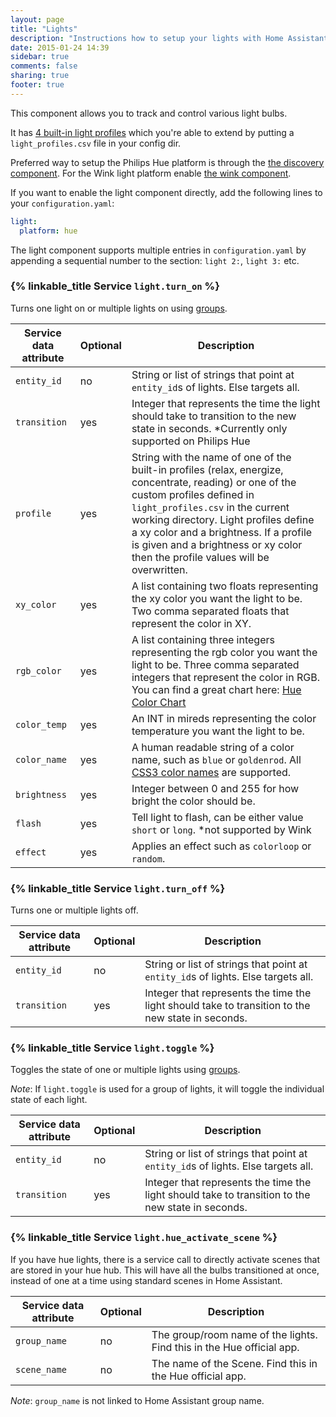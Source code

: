 ```yaml
---
layout: page
title: "Lights"
description: "Instructions how to setup your lights with Home Assistant."
date: 2015-01-24 14:39
sidebar: true
comments: false
sharing: true
footer: true
---
```


This component allows you to track and control various light bulbs.

It has [4 built-in light profiles](https://github.com/home-assistant/home-assistant/blob/master/homeassistant/components/light/light_profiles.csv) which you're able to extend by putting a `light_profiles.csv` file in your config dir.

Preferred way to setup the Philips Hue platform is through the [the discovery component]({{site_root}}/components/discovery/). For the Wink light platform enable [the wink component]({{site_root}}/components/wink/).

If you want to enable the light component directly, add the following lines to your `configuration.yaml`:

```yaml
light:
  platform: hue
```

<p class='note'>
The light component supports multiple entries in <code>configuration.yaml</code> by appending a sequential number to the section: <code>light 2:</code>, <code>light 3:</code> etc.
</p>

### {% linkable_title Service `light.turn_on` %}

Turns one light on or multiple lights on using [groups]({{site_root}}/components/group/).

| Service data attribute | Optional | Description |
| ---------------------- | -------- | ----------- |
| `entity_id` | no | String or list of strings that point at `entity_id`s of lights. Else targets all.
| `transition` | yes | Integer that represents the time the light should take to transition to the new state in seconds. *Currently only supported on Philips Hue
| `profile` | yes | String with the name of one of the built-in profiles (relax, energize, concentrate, reading) or one of the custom profiles defined in `light_profiles.csv` in the current working directory.  Light profiles define a xy color and a brightness. If a profile is given and a brightness or xy color then the profile values will be overwritten.
| `xy_color` | yes | A list containing two floats representing the xy color you want the light to be. Two comma separated floats that represent the color in XY.
| `rgb_color` | yes | A list containing three integers representing the rgb color you want the light to be. Three comma separated integers that represent the color in RGB.  You can find a great chart here: [Hue Color Chart](http://www.developers.meethue.com/documentation/hue-xy-values)
| `color_temp` | yes | An INT in mireds representing the color temperature you want the light to be.
| `color_name` | yes | A human readable string of a color name, such as `blue` or `goldenrod`. All [CSS3 color names](https://www.w3.org/TR/2010/PR-css3-color-20101028/#svg-color) are supported.
| `brightness` | yes | Integer between 0 and 255 for how bright the color should be.
| `flash` | yes | Tell light to flash, can be either value `short` or `long`. *not supported by Wink
| `effect`| yes | Applies an effect such as `colorloop` or `random`.

### {% linkable_title Service `light.turn_off` %}

Turns one or multiple lights off.

| Service data attribute | Optional | Description |
| ---------------------- | -------- | ----------- |
| `entity_id` | no | String or list of strings that point at `entity_id`s of lights. Else targets all.
| `transition` | yes | Integer that represents the time the light should take to transition to the new state in seconds.

### {% linkable_title Service `light.toggle` %}

Toggles the state of one or multiple lights using [groups]({{site_root}}/components/group/).

*Note*: If `light.toggle` is used for a group of lights, it will toggle the individual state of each light.

| Service data attribute | Optional | Description |
| ---------------------- | -------- | ----------- |
| `entity_id` | no | String or list of strings that point at `entity_id`s of lights. Else targets all.
| `transition` | yes | Integer that represents the time the light should take to transition to the new state in seconds.

### {% linkable_title Service `light.hue_activate_scene` %}

If you have hue lights, there is a service call to directly activate
scenes that are stored in your hue hub. This will have all the bulbs
transitioned at once, instead of one at a time using standard scenes
in Home Assistant.

| Service data attribute | Optional | Description |
| ---------------------- | -------- | ----------- |
| `group_name` | no | The group/room name of the lights. Find this in the Hue official app.
| `scene_name` | no | The name of the Scene. Find this in the Hue official app.

*Note*: `group_name` is not linked to Home Assistant group name.
